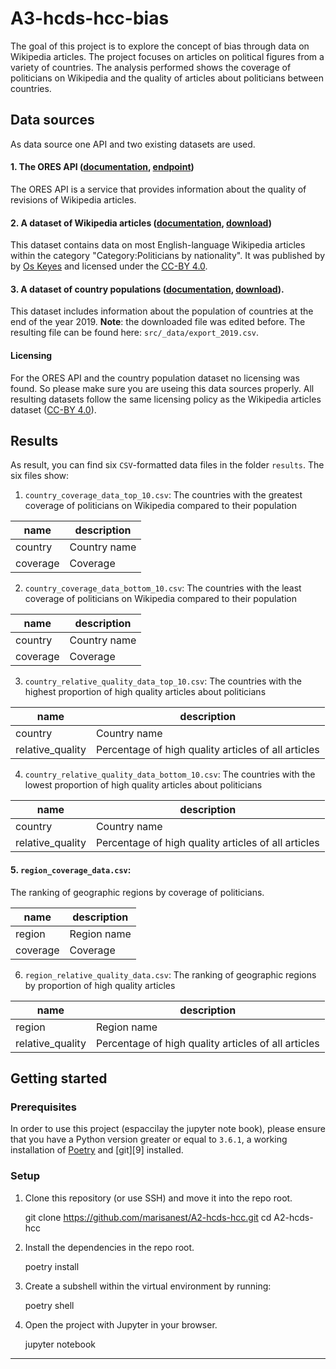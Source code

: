 # A3-hcds-hcc-bias

The goal of this project is to explore the concept of bias through data on Wikipedia articles. The project focuses on articles on political figures from a variety of countries. The analysis performed shows the coverage of politicians on Wikipedia and the quality of articles about politicians between countries.

## Data sources

As data source one API and two existing datasets are used.

#### 1. The ORES API ([documentation][1], [endpoint][2])

The ORES API is a service that provides information about the quality of revisions of Wikipedia articles.

#### 2. A dataset of **Wikipedia articles** ([documentation][3], [download][4])

This dataset contains data on most English-language Wikipedia articles within the category "Category:Politicians by nationality". It was published by by [Os Keyes][7] and licensed under the [CC-BY 4.0][8].

#### 3. A dataset of **country populations** ([documentation][5], [download][6]). 

This dataset includes information about the population of countries at the end of the year 2019. **Note**: the downloaded file was edited before. The resulting file can be found here: `src/_data/export_2019.csv`.

#### Licensing

For the ORES API and the country population dataset no licensing was found. So please make sure you are useing this data sources properly. All resulting datasets follow the same licensing policy as the Wikipedia articles dataset ([CC-BY 4.0][8]).

## Results

As result, you can find six `CSV`-formatted data files in the folder `results`. The six files show: 

1. `country_coverage_data_top_10.csv`: The countries with the greatest coverage of politicians on Wikipedia compared to their population

| name | description |
|--------------|--------------|
| country | Country name |
| coverage | Coverage |

2. `country_coverage_data_bottom_10.csv`: The countries with the least coverage of politicians on Wikipedia compared to their population

| name | description |
|--------------|--------------|
| country | Country name |
| coverage | Coverage |

3. `country_relative_quality_data_top_10.csv`: The countries with the highest proportion of high quality articles about politicians

| name | description |
|--------------|--------------|
| country | Country name |
| relative_quality | Percentage of high quality articles of all articles |

4. `country_relative_quality_data_bottom_10.csv`: The countries with the lowest proportion of high quality articles about politicians

| name | description |
|--------------|--------------|
| country | Country name |
| relative_quality | Percentage of high quality articles of all articles |

#### 5. `region_coverage_data.csv`: 

The ranking of geographic regions by coverage of politicians.

| name | description |
|--------------|--------------|
| region | Region name |
| coverage | Coverage |

6. `region_relative_quality_data.csv`: The ranking of geographic regions by proportion of high quality articles

| name | description |
|--------------|--------------|
| region | Region name |
| relative_quality | Percentage of high quality articles of all articles |

## Getting started

### Prerequisites

In order to use this project (espaccilay the jupyter note book), please ensure that you have a Python version greater or equal to `3.6.1`, a working installation of [Poetry][8] and [git][9] installed.

### Setup

1. Clone this repository (or use SSH) and move it into the repo root.

    git clone https://github.com/marisanest/A2-hcds-hcc.git
    cd A2-hcds-hcc

1. Install the dependencies in the repo root.

    poetry install

1. Create a subshell within the virtual environment by running:

    poetry shell

1. Open the project with Jupyter in your browser.

    jupyter notebook
    
----

[1]:https://ores.wikimedia.org/
[2]:https://ores.wikimedia.org/v3/
[3]:https://figshare.com/articles/Untitled_Item/5513449
[4]:https://ndownloader.figshare.com/files/9614893
[5]:https://www.prb.org/international/indicator/population/table/
[6]:https://datacenter.prb.org/download/international/indicator/population/csv
[7]:https://figshare.com/authors/Os_Keyes/660514
[8]:https://creativecommons.org/licenses/by/4.0/
